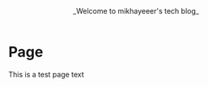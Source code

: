 <header>
_Welcome to mikhayeeer's tech blog_
</header>

# Page
This is a test page text

<footer>

</footer>